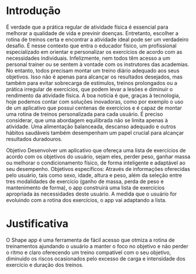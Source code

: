 # Introdução

É verdade que a prática regular de atividade física é essencial para melhorar a qualidade de vida e previnir doenças. Entretanto, escolher a rotina de treinos certa e encontrar a atividade ideal pode ser um verdadeiro desafio. É nesse contexto que entra o educador físico, um profissional especializado em orientar e personalizar os exercícios de acordo com as necessidades individuais. 
Infelizmente, nem todos têm acesso a um personal trainer ou se sentem à vontade com os instrutores das academias. No entanto, todos  precisam montar um treino diário adequado aos seus objetivos. Isso não é apenas para alcançar os resultados desejados, mas também para evitar sobrecarga de estímulos, treinos prolongados ou a prática irregular de exercícios, que podem levar a lesões e diminuir o rendimento da atividade física.
A boa notícia é que, graças à tecnologia, hoje podemos contar com soluções inovadoras, como por exemplo o uso de um aplicativo que possui centenas de exercícios e é capaz de montar uma rotina de treinos personalizada para cada usuário. 
É preciso considerar,  que  uma abordagem equilibrada não se limita apenas à atividade. Uma alimentação balanceada, descanso adequado e outros hábitos saudáveis também desempenham um papel crucial para alcançar resultados duradouros.

Objetivo
Desenvolver um aplicativo que ofereça uma lista de exercícios de acordo com os objetivos do usuário, sejam eles,  perder peso, ganhar massa ou melhorar o condicionamento físico, de forma inteligente e adaptável ao  seu desempenho.
Objetivos específicos:
Através de informações oferecidas pelo usuário, tais como sexo, idade, altura e peso, além da seleção entre tres modalidades de exercício (ganho de massa, perda de peso e mantenimento de forma), o app construirá uma lista de exercícios apropriada às necessidades deste usuário.
A medida que o usuário for evoluindo com a rotina dos exercícios, o app vai adaptando a lista.

# Justificativa

O Shape app é uma ferramenta de fácil acesso que otmiza a rotina de treinamentos ajundando o usuário a manter o foco no objetivo e não perder o ritmo e claro oferecendo um treino compatível com o seu objetivo, diminuido os riscos ocasionados pelo excesso de carga e intensidade dos exercício e duração dos treinos. 
